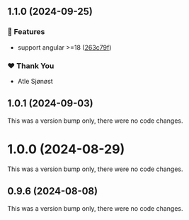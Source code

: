 ## 1.1.0 (2024-09-25)


### 🚀 Features

- support angular >=18 ([263c79f](https://github.com/teve-no/ngxfire/commit/263c79f))

### ❤️  Thank You

- Atle Sjønøst

## 1.0.1 (2024-09-03)

This was a version bump only, there were no code changes.

# 1.0.0 (2024-08-29)

This was a version bump only, there were no code changes.

## 0.9.6 (2024-08-08)

This was a version bump only, there were no code changes.